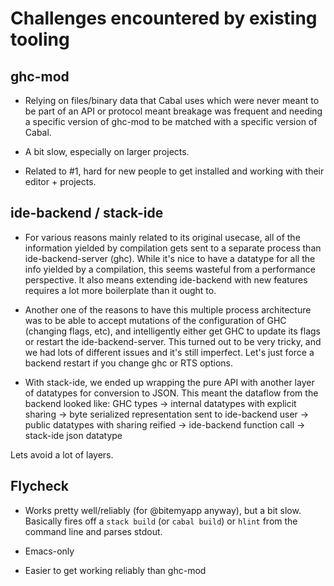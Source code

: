 # Challenges encountered by existing tooling

## ghc-mod

- Relying on files/binary data that Cabal uses which were never meant to be part of an API or protocol meant breakage was frequent and needing a specific version of ghc-mod to be matched with a specific version of Cabal.

- A bit slow, especially on larger projects.

- Related to #1, hard for new people to get installed and working with their editor + projects.

## ide-backend / stack-ide

-  For various reasons mainly related to its original usecase, all of the information yielded by compilation gets sent to a separate process than ide-backend-server (ghc). While it's nice to have a datatype for all the info yielded by a compilation, this seems wasteful from a performance perspective. It also means extending ide-backend with new features requires a lot more boilerplate than it ought to.

- Another one of the reasons to have this multiple process architecture was to be able to accept mutations of the configuration of GHC (changing flags, etc), and intelligently either get GHC to update its flags or restart the ide-backend-server.  This turned out to be very tricky, and we had lots of different issues and it's still imperfect.  Let's just force a backend restart if you change ghc or RTS options.

- With stack-ide, we ended up wrapping the pure API with another layer of datatypes for conversion to JSON.  This meant the dataflow from the backend looked like: GHC types -> internal datatypes with explicit sharing -> byte serialized representation sent to ide-backend user -> public datatypes with sharing reified -> ide-backend function call -> stack-ide json datatype

Lets avoid a lot of layers.

## Flycheck

- Works pretty well/reliably (for @bitemyapp anyway), but a bit slow. Basically fires off a `stack build` (or `cabal build`) or `hlint` from the command line and parses stdout.

- Emacs-only

- Easier to get working reliably than ghc-mod
